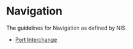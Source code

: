 # Navigation

The guidelines for Navigation as defined by NIS.

- [Port Interchange](PortInterchange/Protocol.md)
